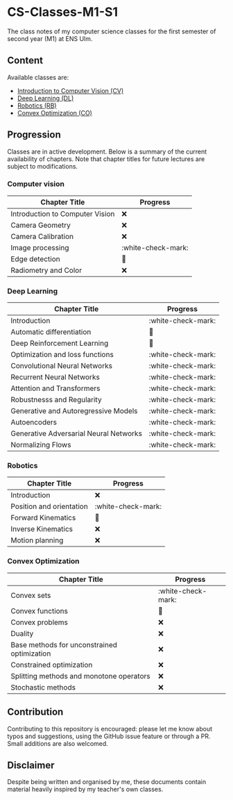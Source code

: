 # CS-Classes-M1-S1
The class notes of my computer science classes for the first semester of second year (M1) at ENS Ulm.

## Content
Available classes are:
- [Introduction to Computer Vision (CV)](computer-vision/computer-vision.pdf)
- [Deep Learning (DL)](deep-learning/deep-learning.pdf)
- [Robotics (RB)](robotics/robotics.pdf)
- [Convex Optimization (CO)](convex-optimization/convex-optimization.pdf)

## Progression
Classes are in active development. Below is a summary of the current availability of chapters. Note that chapter titles for future lectures are subject to modifications.

### Computer vision
| **Chapter Title** | **Progress** |
|-------------------|--------------|
| Introduction to Computer Vision | :x: |
| Camera Geometry | :x: |
| Camera Calibration | :x: |
| Image processing | :white-check-mark: |
| Edge detection | :large_orange_diamond: |
| Radiometry and Color | :x: |

### Deep Learning
| **Chapter Title** | **Progress** |
|-------------------|--------------|
| Introduction | :white-check-mark: |
| Automatic differentiation | :large_orange_diamond: |
| Deep Reinforcement Learning | :large_orange_diamond: |
| Optimization and loss functions | :white-check-mark: |
| Convolutional Neural Networks | :white-check-mark: |
| Recurrent Neural Networks | :white-check-mark: |
| Attention and Transformers | :white-check-mark: |
| Robustnesss and Regularity | :white-check-mark: |
| Generative and Autoregressive Models | :white-check-mark: |
| Autoencoders | :white-check-mark: |
| Generative Adversarial Neural Networks | :white-check-mark: |
| Normalizing Flows | :white-check-mark: |

### Robotics
| **Chapter Title** | **Progress** |
|-------------------|--------------|
| Introduction | :x: |
| Position and orientation | :white-check-mark: |
| Forward Kinematics | :large_orange_diamond: |
| Inverse Kinematics | :x: |
| Motion planning | :x: |

### Convex Optimization
| **Chapter Title** | **Progress** |
|-------------------|--------------|
| Convex sets | :white-check-mark: |
| Convex functions | :large_orange_diamond: |
| Convex problems | :x: |
| Duality | :x: |
| Base methods for unconstrained optimization | :x: |
| Constrained optimization | :x: |
| Splitting methods and monotone operators | :x: |
| Stochastic methods | :x: |

## Contribution
Contributing to this repository is encouraged: please let me know about typos and suggestions, using the GitHub issue feature or through a PR. Small additions are also welcomed.

## Disclaimer
Despite being written and organised by me, these documents contain material heavily inspired by my teacher's own classes.